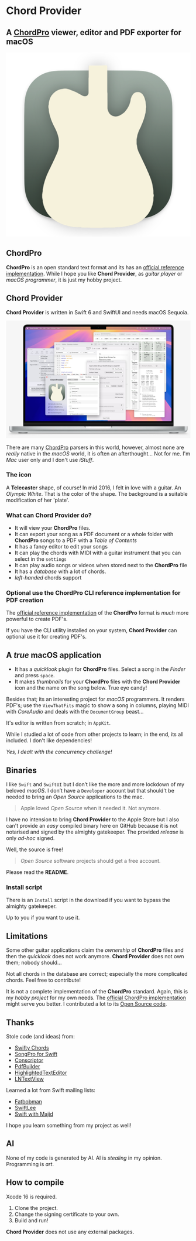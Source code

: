 # Chord Provider

## A [ChordPro](https://www.chordpro.org) viewer, editor and PDF exporter for macOS

![Icon](https://github.com/Desbeers/Chord-Provider/raw/main/Images/icon.png)

## ChordPro

**ChordPro** is an open standard text format and its has an [official reference implementation](https://www.chordpro.org/chordpro/chordpro-directives/). While I hope you like **Chord Provider**, as *guitar player* or *macOS programmer*, it is just my hobby project.

## Chord Provider

**Chord Provider** is written in Swift 6 and SwiftUI and needs macOS Sequoia.

![Chord Provider](https://github.com/Desbeers/Chord-Provider/raw/main/Images/screenshot-macOS.jpg)

There are many [ChordPro](https://www.chordpro.org) parsers in this world, however, almost none are *really* native in the *macOS* world, it is often an afterthought... Not for me. I'm *Mac* user only and I don't use *iStuff*.

### The icon

A **Telecaster** shape, of course! In mid 2016, I felt in love with a guitar. An *Olympic White*. That is the color of the shape. The background is a suitable modification of her 'plate'.

### What can **Chord Provider** do?

- It will view your **ChordPro** files.
- It can export your song as a PDF document or a whole folder with **ChordPro** songs to a PDF with a *Table of Contents*
- It has a fancy editor to edit your songs
- It can play the chords with MIDI with a guitar instrument that you can select in the `settings`
- It can play audio songs or videos when stored next to the **ChordPro** file
- It has a *database* with a lot of chords.
- *left-handed* chords support

### Optional use the **ChordPro CLI reference implementation** for PDF creation

The [official reference implementation](https://www.chordpro.org/) of the **ChordPro** format is *much* more powerful to create PDF's.

If you have the CLI utility installed on your system, **Chord Provider** can optional use it for creating PDF's.

## A *true* macOS application

- It has a *quicklook* plugin for **ChordPro** files. Select a song in the *Finder* and press `space`.
- It makes *thumbnails* for your **ChordPro** files with the **Chord Provider** icon and the name on the song below. True eye candy!

Besides that; its an interesting project for *macOS* programmers. It renders PDF's; use the `ViewThatFits` magic to show a song in columns, playing MIDI with *CoreAudio* and deals with the `DocumentGroup` beast...

It's editor is written from scratch; in `AppKit`.

While I studied a lot of code from other projects to learn; in the end, its all included. I don't like dependencies!

*Yes, I dealt with the concurrency challenge!*

## Binaries

I like `Swift` and `SwiftUI` but I don’t like the more and more lockdown of my beloved *macOS*. I don’t have a `Developer` account but that should't be needed to bring an *Open Source* applications to the mac.

> Apple loved *Open Source* when it needed it. Not anymore.

I have no intension to bring **Chord Provider** to the Apple Store but I also can't provide an *easy* compiled binary here on GitHub because it is not notarised and signed by the almighty gatekeeper. The provided *release* is only *ad-hoc* signed.

Well, the source is free!

> *Open Source* software projects should get a free account.

Please read the **README**.

###  Install script

There is an `Install` script in the download if you want to bypass the almighty gatekeeper.

Up to you if you want to use it.
  
## Limitations

Some other guitar applications claim the *ownership* of **ChordPro** files and then the *quicklook* does not work anymore. **Chord Provider** does not own them; nobody should...

Not all chords in the database are correct; especially the more complicated chords. Feel free to contribute!

It is not a complete implementation of the **ChordPro** standard. Again, this is my *hobby project* for my own needs. The [official ChordPro implementation](https://www.chordpro.org/) might serve you better. I contributed a lot to its [Open Source code](https://github.com/ChordPro/chordpro).

## Thanks

Stole code (and ideas) from:
- [Swifty Chords](https://github.com/BeauNouvelle/SwiftyGuitarChords)
- [SongPro for Swift](https://github.com/SongProOrg/songpro-swift)
- [Conscriptor](https://github.com/dbarsamian/conscriptor)
- [PdfBuilder](https://github.com/atrbx5/PdfBuilder)
- [HighlightedTextEditor](https://github.com/kyle-n/HighlightedTextEditor)
- [LNTextView](https://github.com/JonWorms/LNTextView)

Learned a lot from Swift mailing lists:
- [Fatbobman](https://fatbobman.com/en/)
- [SwiftLee](https://www.avanderlee.com)
- [Swift with Majid](https://swiftwithmajid.com)

I hope you learn something from my project as well!

## AI

None of my code is generated by AI. AI is *stealing* in my opinion. Programming is *art*.

## How to compile

Xcode 16 is required.

1. Clone the project.
2. Change the signing certificate to your own.
2. Build and run!

**Chord Provider** does not use any external packages.
